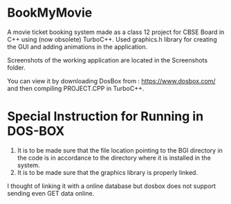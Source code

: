 # BookMyMovie
A movie ticket booking system made as a class 12 project for CBSE Board in C++ using (now obsolete) TurboC++. Used graphics.h library for creating the GUI and adding animations in the application.

Screenshots of the working application are located in the Screenshots folder.

You can view it by downloading DosBox from : https://www.dosbox.com/ and then compiling PROJECT.CPP in TurboC++.

# Special Instruction for Running in DOS-BOX

1.	It is to be made sure that the file location pointing to the BGI directory in the code is in accordance to the directory where it is installed in the system.
2.	It is to be made sure that the graphics library is properly linked.


I thought of linking it with a online database but dosbox does not support sending even GET data online.
